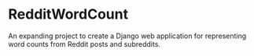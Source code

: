 # RedditWordCount

An expanding project to create a Django web application for representing word counts from Reddit posts and subreddits.
